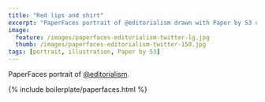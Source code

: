 ```yaml
---
title: "Red lips and shirt"
excerpt: "PaperFaces portrait of @editorialism drawn with Paper by 53 on an iPad."
image: 
  feature: /images/paperfaces-editorialism-twitter-lg.jpg
  thumb: /images/paperfaces-editorialism-twitter-150.jpg
tags: [portrait, illustration, Paper by 53]
---
```


PaperFaces portrait of [@editorialism](http://twitter.com/editorialism).

{% include boilerplate/paperfaces.html %}
